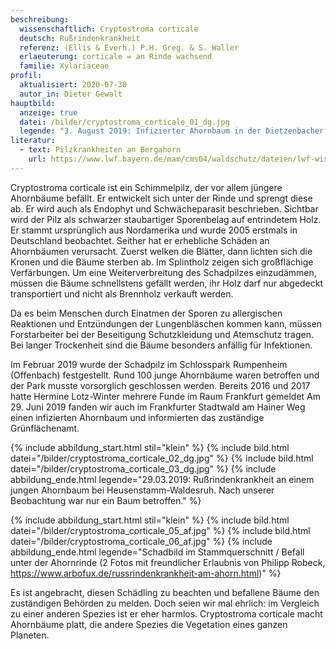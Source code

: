 ```yaml
---
beschreibung:
  wissenschaftlich: Cryptostroma corticale
  deutsch: Rußrindenkrankheit
  referenz: (Ellis & Everh.) P.H. Greg. & S. Waller
  erlaeuterung: corticale = an Rinde wachsend
  familie: Xylariaceae
profil:
  aktualisiert: 2020-07-30
  autor_in: Dieter Gewalt
hauptbild:
  anzeige: true
  datei: /bilder/cryptostroma_corticale_01_dg.jpg
  legende: "3. August 2019: Infizierter Ahornbaum in der Dietzenbacher Rodgaustraße"
literatur:
  - text: Pilzkrankheiten an Bergahorn
    url: https://www.lwf.bayern.de/mam/cms04/waldschutz/dateien/lwf-wissen62-bergahorn.pdf
---
```

Cryptostroma corticale ist ein Schimmelpilz, der vor allem jüngere Ahornbäume befällt. Er entwickelt sich unter der Rinde und sprengt diese ab. Er wird auch als Endophyt und Schwächeparasit beschrieben.
Sichtbar wird der Pilz als schwarzer staubartiger Sporenbelag auf entrindetem Holz. Er stammt ursprünglich aus Nordamerika und wurde 2005 erstmals in Deutschland beobachtet. Seither hat er erhebliche Schäden an Ahornbäumen verursacht. Zuerst welken die Blätter, dann lichten sich die Kronen und die Bäume sterben ab. Im Splintholz zeigen sich großflächige Verfärbungen. Um eine Weiterverbreitung des Schadpilzes einzudämmen, müssen die Bäume schnellstens gefällt werden, ihr Holz darf nur abgedeckt transportiert und nicht als Brennholz verkauft werden.

Da es beim Menschen durch Einatmen der Sporen zu allergischen Reaktionen und Entzündungen der Lungenbläschen kommen kann, müssen Forstarbeiter bei der Beseitigung Schutzkleidung und Atemschutz tragen. Bei langer Trockenheit sind die Bäume besonders anfällig für Infektionen.

Im Februar 2019 wurde der Schadpilz im Schlosspark Rumpenheim (Offenbach) festgestellt. Rund 100 junge Ahornbäume waren betroffen und der Park musste vorsorglich geschlossen werden. Bereits 2016 und 2017 hatte Hermine Lotz-Winter mehrere Funde im Raum Frankfurt gemeldet Am 29. Juni 2019 fanden wir auch im Frankfurter Stadtwald am Hainer Weg einen infizierten Ahornbaum und informierten das zuständige Grünflächenamt.

{% include abbildung_start.html stil="klein" %}
{% include bild.html datei="/bilder/cryptostroma_corticale_02_dg.jpg" %}
{% include bild.html datei="/bilder/cryptostroma_corticale_03_dg.jpg" %}
{% include abbildung_ende.html legende="29.03.2019: Rußrindenkrankheit an einem jungen Ahornbaum bei Heusenstamm-Waldesruh. Nach unserer Beobachtung war nur ein Baum betroffen." %}

{% include abbildung_start.html stil="klein" %}
{% include bild.html datei="/bilder/cryptostroma_corticale_05_af.jpg" %}
{% include bild.html datei="/bilder/cryptostroma_corticale_06_af.jpg" %}
{% include abbildung_ende.html legende="Schadbild im Stammquerschnitt / Befall unter der Ahornrinde (2 Fotos mit freundlicher Erlaubnis von Philipp Robeck, https://www.arbofux.de/russrindenkrankheit-am-ahorn.html)" %}

Es ist angebracht, diesen Schädling zu beachten und befallene Bäume den zuständigen Behörden zu melden. Doch seien wir mal ehrlich: im Vergleich zu einer anderen Spezies ist er eher harmlos. Cryptostroma corticale macht Ahornbäume platt, die andere Spezies die Vegetation eines ganzen Planeten.